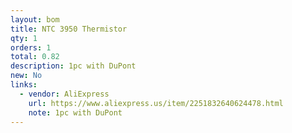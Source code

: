 ```yaml
---
layout: bom
title: NTC 3950 Thermistor
qty: 1
orders: 1
total: 0.82
description: 1pc with DuPont
new: No
links:
  - vendor: AliExpress
    url: https://www.aliexpress.us/item/2251832640624478.html
    note: 1pc with DuPont
---
```


